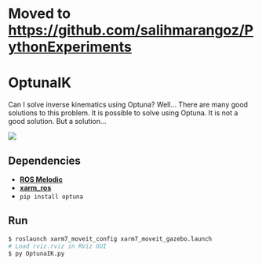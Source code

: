 # Moved to https://github.com/salihmarangoz/PythonExperiments

# OptunaIK
Can I solve inverse kinematics using Optuna? Well... There are many good solutions to this problem. It is possible to solve using Optuna. It is not a good solution. But a solution...

[![](https://img.youtube.com/vi/Su9sjHUDJLQ/0.jpg)](https://www.youtube.com/watch?v=Su9sjHUDJLQ)

## Dependencies

- **[ROS Melodic](http://wiki.ros.org/melodic/Installation)**
- **[xarm_ros](https://github.com/xArm-Developer/xarm_ros)**
- `pip install optuna`

## Run

```bash
$ roslaunch xarm7_moveit_config xarm7_moveit_gazebo.launch
# Load rviz.rviz in RViz GUI
$ py OptunaIK.py
```

